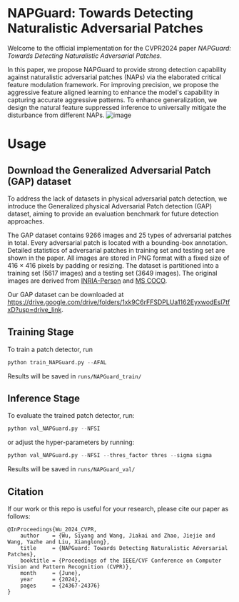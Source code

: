# NAPGuard: Towards Detecting Naturalistic Adversarial Patches
Welcome to the official implementation for the CVPR2024 paper _NAPGuard: Towards Detecting Naturalistic Adversarial Patches_. 

In this paper, we propose NAPGuard to provide strong detection capability against naturalistic adversarial patches (NAPs) via the elaborated critical feature modulation framework. For improving precision, we propose the aggressive feature aligned learning to enhance the model's capability in capturing accurate aggressive patterns. To enhance generalization, we design the natural feature suppressed inference to universally mitigate the disturbance from different NAPs.
![image](https://github.com/wsynuiag/NAPGaurd/blob/main/figure/framework.png)

# Usage 

## Download the Generalized Adversarial Patch (GAP) dataset
To address the lack of datasets in physical adversarial patch detection, we introduce the Generalized physical Adversarial Patch detection (GAP) dataset, aiming to provide an evaluation benchmark for future detection approaches.

The GAP dataset contains 9266 images and 25 types of adversarial patches in total. Every adversarial patch is located with a bounding-box annotation. Detailed statistics of adversarial patches in training set and testing set are shown in the paper. All images are stored in PNG format with a fixed size of 416 $\times$ 416 pixels by padding or resizing. The dataset is partitioned into a training set (5617 images) and a testing set (3649 images). The original images are derived from [INRIA-Person](https://inria.hal.science/file/index/docid/548512/filename/hog_cvpr2005.pdf) and [MS COCO](https://cocodataset.org/#home).

Our GAP dataset can be downloaded at https://drive.google.com/drive/folders/1xk9C6rFFSDPLUa1162EyxwodEsl7tfxD?usp=drive_link.

## Training Stage
To train a patch detector, run
```python
python train_NAPGuard.py --AFAL
```
Results will be saved in `runs/NAPGuard_train/`

## Inference Stage
To evaluate the trained patch detector, run:
```python
python val_NAPGuard.py --NFSI
```
or adjust the hyper-parameters by running:
```python
python val_NAPGuard.py --NFSI --thres_factor thres --sigma sigma
```
Results will be saved in `runs/NAPGuard_val/`

## Citation
If our work or this repo is useful for your research, please cite our paper as follows:
```
@InProceedings{Wu_2024_CVPR,
    author    = {Wu, Siyang and Wang, Jiakai and Zhao, Jiejie and Wang, Yazhe and Liu, Xianglong},
    title     = {NAPGuard: Towards Detecting Naturalistic Adversarial Patches},
    booktitle = {Proceedings of the IEEE/CVF Conference on Computer Vision and Pattern Recognition (CVPR)},
    month     = {June},
    year      = {2024},
    pages     = {24367-24376}
}
```
